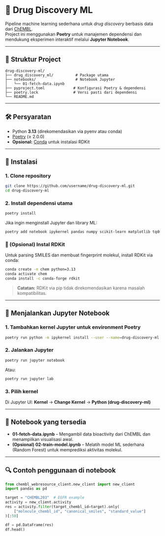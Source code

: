 # 🧪 Drug Discovery ML

Pipeline machine learning sederhana untuk *drug discovery* berbasis data dari [ChEMBL](https://www.ebi.ac.uk/chembl/).  
Project ini menggunakan **Poetry** untuk manajemen dependensi dan mendukung eksperimen interaktif melalui **Jupyter Notebook**.

---

## 📂 Struktur Project

```
drug-discovery-ml/
├── drug_discovery_ml/          # Package utama
├── notebooks/                  # Notebook Jupyter
│   └── 01-fetch-data.ipynb
├── pyproject.toml             # Konfigurasi Poetry & dependensi
├── poetry.lock                # Versi pasti dari dependensi
└── README.md
```

---

## 🛠 Persyaratan

- Python **3.13** (direkomendasikan via pyenv atau conda)
- [Poetry](https://python-poetry.org/) (≥ 2.0.0)
- **Opsional:** [Conda](https://docs.conda.io/en/latest/) untuk instalasi RDKit

---

## 🚀 Instalasi

### 1. Clone repository

```bash
git clone https://github.com/username/drug-discovery-ml.git
cd drug-discovery-ml
```

### 2. Install dependensi utama

```bash
poetry install
```

Jika ingin menginstall Jupyter dan library ML:

```bash
poetry add notebook ipykernel pandas numpy scikit-learn matplotlib tqdm chembl-webresource-client
```

### 🧬 (Opsional) Instal RDKit

Untuk parsing SMILES dan membuat fingerprint molekul, install RDKit via conda:

```bash
conda create -n chem python=3.13
conda activate chem
conda install -c conda-forge rdkit
```

> **Catatan:** RDKit via pip tidak direkomendasikan karena masalah kompatibilitas.

---

## 📓 Menjalankan Jupyter Notebook

### 1. Tambahkan kernel Jupyter untuk environment Poetry

```bash
poetry run python -m ipykernel install --user --name=drug-discovery-ml --display-name "Python (drug-discovery-ml)"
```

### 2. Jalankan Jupyter

```bash
poetry run jupyter notebook
```

Atau:

```bash
poetry run jupyter lab
```

### 3. Pilih kernel

Di Jupyter UI:
**Kernel** → **Change Kernel** → **Python (drug-discovery-ml)**

---

## 📑 Notebook yang tersedia

- **01-fetch-data.ipynb** – Mengambil data bioactivity dari ChEMBL dan menampilkan visualisasi awal.
- **(Opsional) 02-train-model.ipynb** – Melatih model ML sederhana (Random Forest) untuk memprediksi aktivitas molekul.

---

## 🔍 Contoh penggunaan di notebook

```python
from chembl_webresource_client.new_client import new_client
import pandas as pd

target = "CHEMBL203"  # EGFR example
activity = new_client.activity
res = activity.filter(target_chembl_id=target).only(
    ["molecule_chembl_id", "canonical_smiles", "standard_value"]
)[:50]

df = pd.DataFrame(res)
df.head()
```